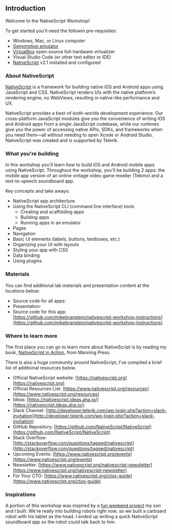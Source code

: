 ## Introduction

Welcome to the NativeScript Workshop! 

To get started you'll need the followin pre-requisites:
* Windows, Mac, or Linux computer
* [Genymotion emulator](https://www.genymotion.com/)
* [VirtualBox](https://www.virtualbox.org/wiki/Downloads) open-source full-hardware virtualizer
* Visual Studio Code (or other text editor or IDE)
* [NativeScript](http://docs.nativescript.org/angular/start/quick-setup) v2.1 installed and configured

### About NativeScript

[NativeScript](https://nativescript.org) is a framework for building native iOS and Android apps using JavaScript and CSS. NativeScript renders UIs with the native platform’s rendering engine, no WebViews, resulting in native-like performance and UX.

NativeScript provides a best-of-both-worlds development experience. Our cross-platform JavaScript modules give you the convenience of writing iOS and Android apps from a single JavaScript codebase, while our runtimes give you the power of accessing native APIs, SDKs, and frameworks when you need them—all without needing to open Xcode or Android Studio. NativeScript was created and is supported by Telerik.

### What you're building

In this workshop you'll learn how to build iOS and Android mobile apps using NativeScript. Throughout the workshop, you'll be building 2 apps: the mobile app version of an online vintage video game reseller (Tekmo) and a text-to-speech soundboard app. 

Key concepts and take aways:
* NativeScript app architecture
* Using the NativeScript CLI (command line interface) tools
  * Creating and scaffolding apps
  * Building apps
  * Running apps in an emulator
* Pages
* Navigation
* Basic UI elements (labels, buttons, textboxes, etc.)
* Organizing your UI with layouts
* Styling your app with CSS
* Data binding
* Using plugins

### Materials

You can find additional lab materials and presentation content at the locations below:

* Source code for all apps: 
* Presentation:
* Source code for this app: [https://github.com/mikebranstein/nativescript-workshop-instructions](https://github.com/mikebranstein/nativescript-workshop-instructions)

### Where to learn more

The first place you can go to learn more about NativeScript is by reading my book, [NativeScript in Action](http://bit.ly/nsinaction), from Manning Press. 

There is also a huge community around NativeScript, I've compiled a brief list of additoinal resources below. 

* Official NativeScript website: [https://nativescript.org](https://nativescript.org)
* Official Resources List: [https://www.nativescript.org/resources](https://www.nativescript.org/resources)
* Ideas: [https://nativescript.ideas.aha.io/](https://nativescript.ideas.aha.io/)
* Slack Channel: [http://developer.telerik.com/wp-login.php?action=slack-invitation](http://developer.telerik.com/wp-login.php?action=slack-invitation)
* GitHub Repository: [https://github.com/NativeScript/NativeScript](https://github.com/NativeScript/NativeScript)
* Stack Overflow: [http://stackoverflow.com/questions/tagged/nativescript](http://stackoverflow.com/questions/tagged/nativescript)
* Upcoming Events: [https://www.nativescript.org/events](https://www.nativescript.org/events)
* Newsletter: [https://www.nativescript.org/nativescript-newsletter](https://www.nativescript.org/nativescript-newsletter)
* For Your CTO: [https://www.nativescript.org/ctos-guide](https://www.nativescript.org/ctos-guide)

### Inspirations

A portion of this workshop was inspired by a [fun weekend project](https://brosteins.com/2016/03/26/nativescript-mobile-app-kids/) my son and I built. We're really into building robots right now, so we built a carboard robot with his tablet as the head. I ended up writing a quick NativeScript soundboard app so the robot could talk back to him.